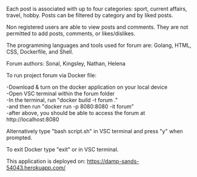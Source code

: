 
Each post is associated with up to four categories: sport, current affairs, travel, hobby.
Posts can be filtered by category and by liked posts.

Non registered users are able to view posts and comments. 
They are not permitted to add posts, comments, or likes/dislikes.

The programming languages and tools used for forum are:
Golang, HTML, CSS, Dockerfile, and Shell.

Forum authors:
Sonal, Kingsley, Nathan, Helena

To run project forum via Docker file:

-Download & turn on the docker application on your local device<br>
-Open VSC terminal within the forum folder<br>
-In the terminal, run "docker build -t forum ."<br>
-and then run "docker run -p 8080:8080 -it forum"<br>
-after above, you should be able to access the forum at http://localhost:8080<br>

Alternatively type "bash script.sh" in VSC terminal and press "y" when prompted.

To exit Docker type "exit" or <ctrl-D> in VSC terminal.

This application is deployed on:
https://damp-sands-54043.herokuapp.com/

